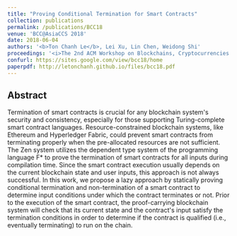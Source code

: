 ```yaml
---
title: "Proving Conditional Termination for Smart Contracts"
collection: publications
permalink: /publications/BCC18
venue: 'BCC@AsiaCCS 2018'
date: 2018-06-04
authors: '<b>Ton Chanh Le</b>, Lei Xu, Lin Chen, Weidong Shi'
proceedings: '<i>The 2nd ACM Workshop on Blockchains, Cryptocurrencies and Contracts, Held In Conjunction With ACM Asia CCS 2018</i>'
confurl: https://sites.google.com/view/bcc18/home
paperpdf: http://letonchanh.github.io/files/bcc18.pdf
---
```


## Abstract
Termination of smart contracts is crucial for any blockchain system's security and consistency, especially for those supporting Turing-complete smart contract languages. Resource-constrained blockchain systems, like Ethereum and Hyperledger Fabric, could prevent smart contracts from terminating properly when the pre-allocated resources are not sufficient. The Zen system utilizes the dependent type system of the programming language F* to prove the termination of smart contracts for all inputs during compilation time. Since the smart contract execution usually depends on the current blockchain state and user inputs, this approach is not always successful. In this work, we propose a lazy approach by statically proving conditional termination and non-termination of a smart contract to determine input conditions under which the contract terminates or not. Prior to the execution of the smart contract, the proof-carrying blockchain system will check that its current state and the contract's input satisfy the termination conditions in order to determine if the contract is qualified (i.e., eventually terminating) to run on the chain.
